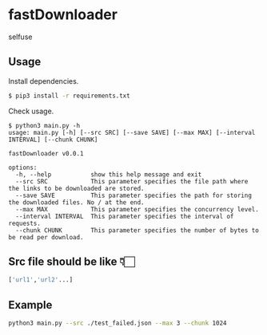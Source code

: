 # fastDownloader
selfuse
## Usage
Install dependencies.
```bash
$ pip3 install -r requirements.txt
```
Check usage.
```
$ python3 main.py -h
usage: main.py [-h] [--src SRC] [--save SAVE] [--max MAX] [--interval INTERVAL] [--chunk CHUNK]

fastDownloader v0.0.1

options:
  -h, --help           show this help message and exit
  --src SRC            This parameter specifies the file path where the links to be downloaded are stored.
  --save SAVE          This parameter specifies the path for storing the downloaded files. No / at the end.
  --max MAX            This parameter specifies the concurrency level.
  --interval INTERVAL  This parameter specifies the interval of requests.
  --chunk CHUNK        This parameter specifies the number of bytes to be read per download.
```
## Src file should be like 👇🏻
```python
['url1','url2'...]
```
## Example
```bash
python3 main.py --src ./test_failed.json --max 3 --chunk 1024
```
